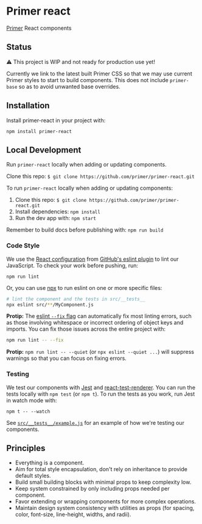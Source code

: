 # Primer react

[Primer](https://primer.github.io/) React components

## Status

⚠️ This project is WIP and not ready for production use yet!

Currently we link to the latest built Primer CSS so that we may use current Primer styles to start to build components. This does not include `primer-base` so as to avoid unwanted base overrides.

## Installation

Install primer-react in your project with:

`npm install primer-react`

## Local Development

Run `primer-react` locally when adding or updating components.

Clone this repo: `$ git clone https://github.com/primer/primer-react.git`

To run `primer-react` locally when adding or updating components:

1. Clone this repo: `$ git clone https://github.com/primer/primer-react.git`
1. Install dependencies: `npm install`
1. Run the dev app with: `npm start`

Remember to build docs before publishing with: `npm run build`

### Code Style

We use the [React configuration](https://github.com/github/eslint-plugin-github/blob/master/lib/configs/react.js)
from [GitHub's eslint plugin](https://github.com/github/eslint-plugin-github)
to lint our JavaScript. To check your work before pushing, run:

```
npm run lint
```

Or, you can use [npx] to run eslint on one or more specific files:


```sh
# lint the component and the tests in src/__tests__
npx eslint src/**/MyComponent.js
```

**Protip:** The [eslint `--fix` flag](https://eslint.org/docs/user-guide/command-line-interface#--fix)
can automatically fix most linting errors, such as those involving whitespace
or incorrect ordering of object keys and imports. You can fix those issues
across the entire project with:

```sh
npm run lint -- --fix
```

**Protip:** `npm run lint -- --quiet` (or `npx eslint --quiet ...`) will
suppress warnings so that you can focus on fixing errors.

### Testing

We test our components with [Jest](https://facebook.github.io/jest/) and
[react-test-renderer](https://reactjs.org/docs/test-renderer.html). You can run
the tests locally with `npm test` (or `npm t`). To run the tests as you work,
run Jest in watch mode with:

```
npm t -- --watch
```

See [`src/__tests__/example.js`](src/__tests__/example.js) for an
example of how we're testing our components.

## Principles

- Everything is a component.
- Aim for total style encapsulation, don't rely on inheritance to provide default styles.
- Build small building blocks with minimal props to keep complexity low.
- Keep system constrained by only including props needed per component.
- Favor extending or wrapping components for more complex operations.
- Maintain design system consistency with utilities as props (for spacing, color, font-size, line-height, widths, and radii).


[npx]: https://www.npmjs.com/package/npx
